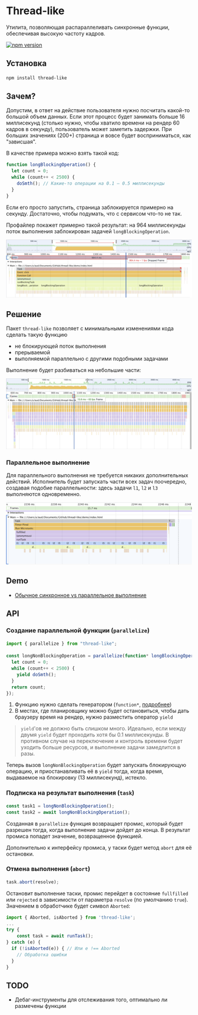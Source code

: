 # Thread-like

Утилита, позволяющая распараллеливать синхронные функции, обеспечивая высокую частоту кадров.

[![npm version](https://badge.fury.io/js/thread-like.svg)](https://badge.fury.io/js/thread-like)

## Установка

```bash
npm install thread-like
```

## Зачем?

Допустим, в ответ на действие пользователя нужно посчитать какой-то большой объем данных. Если этот процесс будет занимать больше 16 миллисекунд (столько нужно, чтобы хватило времени на рендер 60 кадров в секунду), пользователь может заметить задержки. При больших значениях (200+) страница и вовсе будет восприниматься, как "зависшая".

В качестве примера можно взять такой код:

```javascript
function longBlockingOperation() {
  let count = 0;
  while (count++ < 2500) {
    doSmth(); // Какие-то операции на 0.1 – 0.5 миллисекунды
  }
}
```

Если его просто запустить, страница заблокируется примерно на секунду. Достаточно, чтобы подумать, что с сервисом что-то не так.

Профайлер покажет примерно такой результат: на 964 миллисекунды поток выполнения заблокирован задачей `longBlockingOperation`.

![Профайлер при синхронном выполнении задачи](./images/sync.png)

## Решение

Пакет `thread-like` позволяет с минимальными изменениями кода сделать такую функцию

- не блокирующей поток выполнения
- прерываемой
- выполняемой параллельно с другими подобными задачами

Выполнение будет разбиваться на небольшие части:

![](./images/parallel.png)

### Параллельное выполнение

Для параллельного выполнения не требуется никаких дополнительных действий. Исполнитель будет запускать части всех задач поочередно, создавая подобие параллельности: здесь задачи `l1`, `l2` и `l3` выполняются одновременно.

![](./images/multi.png)

## Demo

- [Обычное синхронное vs параллельное выполнение](http://htmlpreview.github.io/?https://github.com/kshshe/thread-like/blob/master/demo/index.html)

## API

### Создание параллельной функции (`parallelize`)

```javascript
import { parallelize } from "thread-like";

const longNonBlockingOperation = parallelize(function* longBlockingOperation() {
  let count = 0;
  while (count++ < 2500) {
    yield doSmth();
  }
  return count;
});
```

1. Функцию нужно сделать генератором (`function*`, [подробнее](https://developer.mozilla.org/ru/docs/Web/JavaScript/Reference/Statements/function*))
2. В местах, где планировщику можно будет остановиться, чтобы дать браузеру время на рендер, нужно разместить оператор `yield`

> `yield`'ов не должно быть слишком много. Идеально, если между двумя `yield` будет проходить хотя бы 0.1 миллисекунды. В противном случае на переключение и контроль времени будет уходить больше ресурсов, и выполнение задачи замедлится в разы.

Теперь вызов `longNonBlockingOperation` будет запускать блокирующую операцию, и приостанавливать её в `yield` тогда, когда время, выдаваемое на блокировку (13 миллисекунд), истекло.

### Подписка на результат выполнения (`task`)

```javascript
const task1 = longNonBlockingOperation();
const task2 = await longNonBlockingOperation();
```

Созданная в `parallelize` функция возвращает промис, который будет разрешен тогда, когда выполнение задачи дойдет до конца. В результат промиса попадет значение, возвращенное функцией.

Дополнительно к интерфейсу промиса, у таски будет метод `abort` для её остановки.

### Отмена выполнения (`abort`)

```javascript
task.abort(resolve);
```

Остановит выполнение таски, промис перейдет в состояние `fullfilled` или `rejected` в зависимости от параметра `resolve` (по умолчанию `true`). Значением в обработчике будет символ `Aborted`:

```javascript
import { Aborted, isAborted } from 'thread-like';
...
try {
	const task = await runTask();
} catch (e) {
  if (!isAborted(e)) { // Или e !== Aborted
    // Обработка ошибки
  }
}
```

## TODO

- Дебаг-инструменты для отслеживания того, оптимально ли размечены функции
